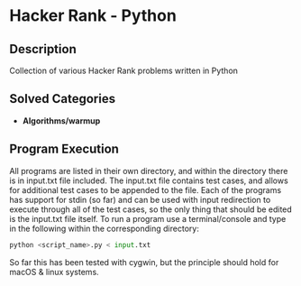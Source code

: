 # Hacker Rank - Python

## Description

Collection of various Hacker Rank problems written in Python

## Solved Categories

* **Algorithms/warmup**

## Program Execution

All programs are listed in their own directory, and within the directory there is in input.txt file
included. The input.txt file contains test cases, and allows for additional test cases to be appended to the file.
Each of the programs has support for stdin (so far) and can be used with input redirection to execute through all
of the test cases, so the only thing that should be edited is the input.txt file itself. To run a program use a terminal/console and type in the following within the corresponding directory:

```python
python <script_name>.py < input.txt
```

So far this has been tested with cygwin, but the principle should hold for macOS & linux systems.
